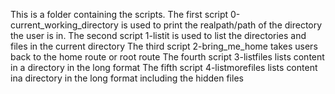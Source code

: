 This is a folder containing the scripts. The first script 0-current_working_directory is used to print the realpath/path of the directory the user is in.
The second script 1-listit is used to list the directories and files in the current directory
The third script 2-bring_me_home takes users back to the home route or root route
The fourth script 3-listfiles lists content in a directory  in the long format
The fifth script 4-listmorefiles lists content ina directory in the long format including the hidden files
